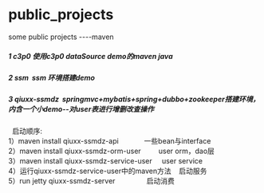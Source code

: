 # public_projects
some public projects ----maven
<h5> 1 c3p0 使用c3p0 dataSource demo的maven java             </h5>
<h5> 2 ssm  ssm 环境搭建demo                                  </h5>
<h5> 3 qiuxx-ssmdz  springmvc+mybatis+spring+dubbo+zookeeper搭建环境，内含一个小demo--对user表进行增删改查操作           </h5>
   启动顺序:                                                      <br/>
1）maven install qiuxx-ssmdz-api              一些bean与interface      <br/>
2）maven install qiuxx-ssmdz-orm-user         user orm，dao层           <br/>
3）maven install qiuxx-ssmdz-service-user      user service             <br/>
4）运行qiuxx-ssmdz-service-user中的maven方法    启动服务                  <br/>
5）run jetty qiuxx-ssmdz-server                启动消费                  <br/>
